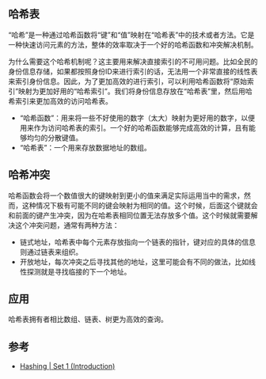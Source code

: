 ## 哈希表

“哈希”是一种通过哈希函数将“键”和“值”映射在“哈希表”中的技术或者方法。它是一种快速访问元素的方法，整体的效率取决于一个好的哈希函数和冲突解决机制。

为什么需要这个哈希机制呢？这主要用来解决直接索引的不可用问题。比如全民的身份信息存储，如果都按照身份ID来进行索引的话，无法用一个非常直接的线性表来索引身份信息。因此，为了更加高效的进行索引，可以利用哈希函数将“原始索引”映射为更加好用的“哈希索引”。我们将身份信息存放在“哈希表”里，然后用哈希索引来更加高效的访问哈希表。

- “哈希函数”：用来将一些不好使用的数字（太大）映射为更好用的数字，以便用来作为访问哈希表的索引。一个好的哈希函数能够完成高效的计算，且有能够均匀的分散键值。
- “哈希表”：一个用来存放数据地址的数组。


## 哈希冲突

哈希函数会将一个数值很大的键映射到更小的值来满足实际运用当中的需求，然而，这种情况下极有可能不同的键会映射为相同的值。这个时候，后面这个键就会和前面的键产生冲突，因为在哈希表相同位置无法存放多个值。这个时候就需要解决这个冲突问题，通常有两种方法：

- 链式地址，哈希表中每个元素存放指向一个链表的指针，键对应的具体的信息则通过链表来组织。
- 开放地址，每次冲突之后寻找其他的地址，这里可能会有不同的做法，比如线性探测就是寻找临接的下一个地址。



## 应用

哈希表拥有者相比数组、链表、树更为高效的查询。


## 参考

- [Hashing | Set 1 (Introduction)](https://www.geeksforgeeks.org/hashing-set-1-introduction/)
